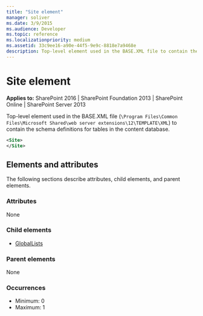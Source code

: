 ```yaml
---
title: "Site element"
manager: soliver
ms.date: 3/9/2015
ms.audience: Developer
ms.topic: reference
ms.localizationpriority: medium
ms.assetid: 33c9ee16-a90e-44f5-9e9c-8818e7a9468e
description: Top-level element used in the BASE.XML file to contain the schema definitions for tables in the content database.
---
```


# Site element

**Applies to:** SharePoint 2016 | SharePoint Foundation 2013 | SharePoint Online | SharePoint Server 2013

Top-level element used in the BASE.XML file (`\Program Files\Common Files\Microsoft Shared\web server extensions\12\TEMPLATE\XML`) to contain the schema definitions for tables in the content database.

```XML
<Site>
</Site>
```

## Elements and attributes

The following sections describe attributes, child elements, and parent elements.

### Attributes

None

### Child elements

- [GlobalLists](globallists-element.md)

### Parent elements

None

### Occurrences

- Minimum: 0
- Maximum: 1

<br/>
